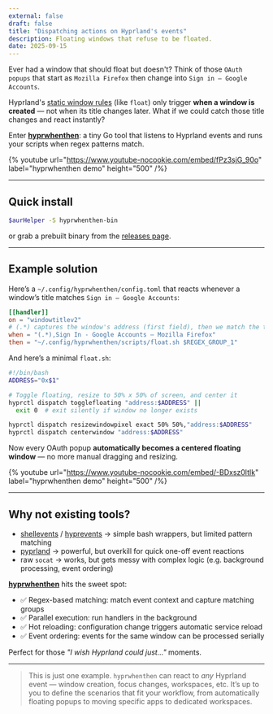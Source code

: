 ```yaml
---
external: false
draft: false
title: "Dispatching actions on Hyprland's events"
description: Floating windows that refuse to be floated.
date: 2025-09-15
---
```


Ever had a window that should float but doesn't? Think of those `OAuth popups`
that start as `Mozilla Firefox` then change into `Sign in – Google Accounts`.

Hyprland's
[static window rules](https://wiki.hypr.land/Configuring/Window-Rules/#static-rules)
(like `float`) only trigger **when a window is created** — not when its title
changes later. What if we could catch those title changes and react instantly?

Enter [**hyprwhenthen**](https://github.com/fiffeek/hyprwhenthen): a tiny Go
tool that listens to Hyprland events and runs your scripts when regex patterns
match.

{% youtube url="https://www.youtube-nocookie.com/embed/fPz3sjG_90o" label="hyprwhenthen demo" height="500" /%}

---

## Quick install

```bash
$aurHelper -S hyprwhenthen-bin
```

or grab a prebuilt binary from the
[releases page](https://github.com/fiffeek/hyprwhenthen/releases).

---

## Example solution

Here’s a `~/.config/hyprwhenthen/config.toml` that reacts whenever a window’s
title matches `Sign in – Google Accounts`:

```toml
[[handler]]
on = "windowtitlev2"
# (.*) captures the window's address (first field), then we match the title
when = "(.*),Sign In - Google Accounts — Mozilla Firefox"
then = "~/.config/hyprwhenthen/scripts/float.sh $REGEX_GROUP_1"
```

And here’s a minimal `float.sh`:

```bash
#!/bin/bash
ADDRESS="0x$1"

# Toggle floating, resize to 50% x 50% of screen, and center it
hyprctl dispatch togglefloating "address:$ADDRESS" ||
  exit 0  # exit silently if window no longer exists

hyprctl dispatch resizewindowpixel exact 50% 50%,"address:$ADDRESS"
hyprctl dispatch centerwindow "address:$ADDRESS"
```

Now every OAuth popup **automatically becomes a centered floating window** — no
more manual dragging and resizing.

{% youtube url="https://www.youtube-nocookie.com/embed/-BDxsz0ltIk" label="hyprwhenthen demo" height="500" /%}

---

## Why not existing tools?

- [shellevents](https://github.com/hyprwm/contrib/tree/main/shellevents) /
  [hyprevents](https://github.com/vilari-mickopf/hyprevents) → simple bash
  wrappers, but limited pattern matching
- [pyprland](https://github.com/hyprland-community/pyprland) → powerful, but
  overkill for quick one-off event reactions
- raw `socat` → works, but gets messy with complex logic (e.g. background
  processing, event ordering)

[**hyprwhenthen**](https://github.com/fiffeek/hyprwhenthen) hits the sweet spot:

- ✅ Regex-based matching: match event context and capture matching groups
- ✅ Parallel execution: run handlers in the background
- ✅ Hot reloading: configuration change triggers automatic service reload
- ✅ Event ordering: events for the same window can be processed serially

Perfect for those _"I wish Hyprland could just..."_ moments.

---

> This is just one example. `hyprwhenthen` can react to _any_ Hyprland event —
> window creation, focus changes, workspaces, etc. It’s up to you to define the
> scenarios that fit your workflow, from automatically floating popups to moving
> specific apps to dedicated workspaces.
